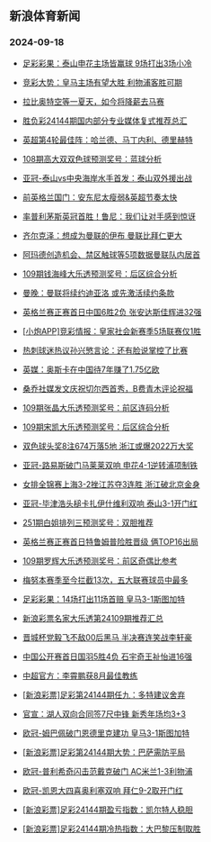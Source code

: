 ## 新浪体育新闻 
### 2024-09-18

+ [足彩彩果：泰山申花主场皆赢球 9场打出3场小冷](https://sports.sina.com.cn/l/2024-09-17/doc-incpmkfw9171360.shtml)

+ [竞彩大势：皇马主场有望大胜 利物浦客胜可期](https://sports.sina.com.cn/l/2024-09-17/doc-incpmkfw9166853.shtml)

+ [拉比奥特空等一夏天，如今将降薪去马赛](https://sports.sina.com.cn/g/2024-09-17/doc-incpktka3444921.shtml)

+ [胜负彩24144期国内部分专业媒体复式推荐总汇](https://sports.sina.com.cn/l/2024-09-17/doc-incpnfmq5524124.shtml)

+ [英超第4轮最佳阵：哈兰德、马丁内利、德里赫特](https://sports.sina.com.cn/g/2024-09-17/doc-incpktiy6686936.shtml)

+ [108期高大双双色球预测奖号：蓝球分析](https://sports.sina.com.cn/l/2024-09-17/doc-incpmqpw5850360.shtml)

+ [亚冠-泰山vs中央海岸水手首发：泰山双外援出战](https://sports.sina.com.cn/china/afccl/2024-09-17/doc-incpnfmq5534304.shtml)

+ [前英格兰国门：安东尼太瘦弱&英超节奏太快](https://sports.sina.com.cn/g/2024-09-17/doc-incpktkh6285446.shtml)

+ [率普利茅斯英冠首胜！鲁尼：我们让对手感到惊讶](https://sports.sina.com.cn/g/2024-09-17/doc-incpktke9507857.shtml)

+ [齐尔克泽：想成为曼联的伊布 曼联比拜仁更大](https://sports.sina.com.cn/g/2024-09-17/doc-incpktka3444062.shtml)

+ [阿玛德创造机会、禁区触球等5项数据曼联队内居首](https://sports.sina.com.cn/g/2024-09-17/doc-incpktiy6692706.shtml)

+ [109期钱海峰大乐透预测奖号：后区综合分析](https://sports.sina.com.cn/l/2024-09-17/doc-incpmqpu9081427.shtml)

+ [曼晚：曼联将续约迪亚洛 或先激活续约条款](https://sports.sina.com.cn/g/2024-09-17/doc-incpktka3442998.shtml)

+ [英格兰赛正赛首日中国6胜2负 张安达斯佳辉进32强](https://sports.sina.com.cn/others/snooker/2024-09-17/doc-incpmkfu3123491.shtml)

+ [[小炮APP]竞彩情报：皇家社会新赛季5场联赛仅1胜](https://sports.sina.com.cn/l/2024-09-17/doc-incpmuvn6146325.shtml)

+ [热刺球迷热议孙兴慜言论：还有脸说掌控了比赛](https://sports.sina.com.cn/g/2024-09-17/doc-incpktiy6684187.shtml)

+ [英媒：奥斯卡在中国待7年赚了1.75亿欧](https://sports.sina.com.cn/g/2024-09-17/doc-incpktka3430880.shtml)

+ [桑乔社媒发文庆祝切尔西首秀，B费青木评论祝福](https://sports.sina.com.cn/g/2024-09-17/doc-incpktiy6690094.shtml)

+ [109期张晶大乐透预测奖号：前区连码分析](https://sports.sina.com.cn/l/2024-09-17/doc-incpmqpw5855185.shtml)

+ [109期宋凯大乐透预测奖号：后区综合分析](https://sports.sina.com.cn/l/2024-09-17/doc-incpmqpw5856121.shtml)

+ [双色球头奖8注674万落5地 浙江或爆2022万大奖](https://sports.sina.com.cn/l/2024-09-17/doc-incpnrza5721256.shtml)

+ [亚冠-路易斯破门马莱莱双响 申花4-1逆转浦项制铁](https://sports.sina.com.cn/china/afccl/2024-09-18/doc-incpnwhy5624670.shtml)

+ [女排全锦赛上海3-2挫江苏夺3连胜 浙江破北京金身](https://sports.sina.com.cn/others/volleyball/2024-09-17/doc-incpnrzk5315588.shtml)

+ [亚冠-毕津浩头槌卡扎伊什维利双响 泰山3-1开门红](https://sports.sina.com.cn/china/afccl/2024-09-17/doc-incpnrze2474037.shtml)

+ [251期白姐排列三预测奖号：双胆推荐](https://sports.sina.com.cn/l/2024-09-17/doc-incpmqpq6250816.shtml)

+ [英格兰赛正赛首日特鲁姆普险胜晋级 俩TOP16出局](https://sports.sina.com.cn/others/snooker/2024-09-17/doc-incpmqps2998191.shtml)

+ [109期罗辉大乐透预测奖号：前区奇偶比参考](https://sports.sina.com.cn/l/2024-09-17/doc-incpmqps3016084.shtml)

+ [梅努本赛季至今拦截13次，五大联赛球员中最多](https://sports.sina.com.cn/g/2024-09-17/doc-incpktka3442396.shtml)

+ [足彩彩果：14场打出11场首赔 皇马3-1斯图加特](https://sports.sina.com.cn/l/2024-09-17/doc-incpmkfw9171360.shtml)

+ [新浪彩票名家大乐透第24109期推荐汇总](https://sports.sina.com.cn/l/2024-09-17/doc-incpmqpw5855927.shtml)

+ [晋城杯党毅飞不敌00后黑马 半决赛连笑战李轩豪](https://sports.sina.com.cn/go/2024-09-17/doc-incpnfmh5953100.shtml)

+ [中国公开赛首日国羽5胜4负 石宇奇王祉怡进16强](https://sports.sina.com.cn/others/badmin/2024-09-17/doc-incpnfmq5531870.shtml)

+ [中超官方：李霄鹏获8月最佳教练](https://sports.sina.com.cn/china/j/2024-09-17/doc-incpnfmq5536031.shtml)

+ [[新浪彩票]足彩第24144期任九：多特建议舍弃](https://sports.sina.com.cn/l/2024-09-18/doc-incpppey4872779.shtml)

+ [官宣：湖人双向合同签7尺中锋 新秀年场均3+3](https://sports.sina.com.cn/basketball/nba/2024-09-17/doc-incpnrzh8541502.shtml)

+ [欧冠-姆巴佩破门恩德里克建功 皇马3-1斯图加特](https://sports.sina.com.cn/g/laliga/2024-09-18/doc-incpppfa9150971.shtml)

+ [[新浪彩票]足彩第24144期大势：巴萨需防平局](https://sports.sina.com.cn/l/2024-09-18/doc-incpppfa9139862.shtml)

+ [欧冠-普利希奇闪击范戴克破门 AC米兰1-3利物浦](https://sports.sina.com.cn/g/pl/2024-09-18/doc-incpptnu7980198.shtml)

+ [欧冠-凯恩大四喜奥利塞双响 拜仁9-2取开门红](https://sports.sina.com.cn/global/germany/2024-09-18/doc-incpptnw4763496.shtml)

+ [[新浪彩票]足彩24144期盈亏指数：凯尔特人稳胆](https://sports.sina.com.cn/l/2024-09-18/doc-incpppew8096047.shtml)

+ [[新浪彩票]足彩24144期冷热指数：大巴黎压制取胜](https://sports.sina.com.cn/l/2024-09-18/doc-incpppew8103331.shtml)

